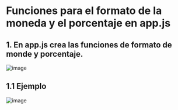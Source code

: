 # Funciones para el formato de la moneda y el porcentaje en app.js

## 1. En app.js crea las funciones de formato de monde y porcentaje. 

![image](https://user-images.githubusercontent.com/31961588/201482144-5afa20cf-3371-4bd6-878c-11ab31093646.png)


## 1.1 Ejemplo

![image](https://user-images.githubusercontent.com/31961588/201482186-18f9fa03-ab49-421f-85b5-8587c0dc12e0.png)


